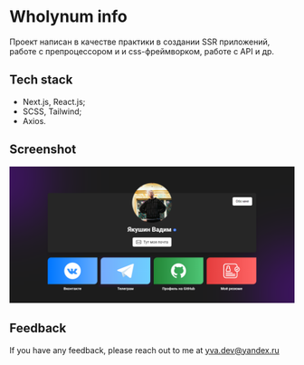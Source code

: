 # Wholynum info
Проект написан в качестве практики в создании SSR приложений, работе с препроцессором и и css-фреймворком, работе с API и др.

## Tech stack
- Next.js, React.js;
- SCSS, Tailwind;
- Axios.

## Screenshot
![Превью](/public/preview.png)

## Feedback
If you have any feedback, please reach out to me at yva.dev@yandex.ru
